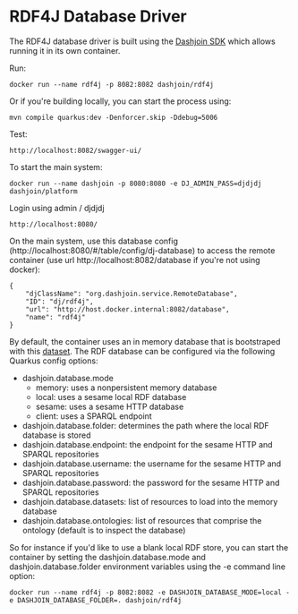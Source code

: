 # RDF4J Database Driver

The RDF4J database driver is built using the [Dashjoin SDK](https://github.com/dashjoin/platform/tree/master/dashjoin-sdk) 
which allows running it in its own container.

Run:

```
docker run --name rdf4j -p 8082:8082 dashjoin/rdf4j
```

Or if you're building locally, you can start the process using:

```
mvn compile quarkus:dev -Denforcer.skip -Ddebug=5006
```

Test:

```
http://localhost:8082/swagger-ui/
```

To start the main system:

```
docker run --name dashjoin -p 8080:8080 -e DJ_ADMIN_PASS=djdjdj dashjoin/platform
```

Login using admin / djdjdj

```
http://localhost:8080/
```

On the main system, use this database config (http://localhost:8080/#/table/config/dj-database) to access the remote container (use url http://localhost:8082/database if you're not using docker):

```
{
    "djClassName": "org.dashjoin.service.RemoteDatabase",
    "ID": "dj/rdf4j",
    "url": "http://host.docker.internal:8082/database",
    "name": "rdf4j"
}
```

By default, the container uses an in memory database that is bootstraped with this [dataset](https://www.dbis.informatik.uni-goettingen.de/Mondial/#LOD).
The RDF database can be configured via the following Quarkus config options:

* dashjoin.database.mode
    * memory: uses a nonpersistent memory database
    * local: uses a sesame local RDF database
    * sesame: uses a sesame HTTP database
    * client: uses a SPARQL endpoint
* dashjoin.database.folder: determines the path where the local RDF database is stored
* dashjoin.database.endpoint: the endpoint for the sesame HTTP and SPARQL repositories
* dashjoin.database.username: the username for the sesame HTTP and SPARQL repositories
* dashjoin.database.password: the password for the sesame HTTP and SPARQL repositories
* dashjoin.database.datasets: list of resources to load into the memory database
* dashjoin.database.ontologies: list of resources that comprise the ontology (default is to inspect the database)

So for instance if you'd like to use a blank local RDF store, you can start the container by setting the dashjoin.database.mode and dashjoin.database.folder environment variables using the -e command line option:

```
docker run --name rdf4j -p 8082:8082 -e DASHJOIN_DATABASE_MODE=local -e DASHJOIN_DATABASE_FOLDER=. dashjoin/rdf4j
```

